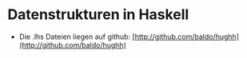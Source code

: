 Datenstrukturen in Haskell
==========================

* Die .lhs Dateien liegen auf github:
  [http://github.com/baldo/hughh](http://github.com/baldo/hughh)

